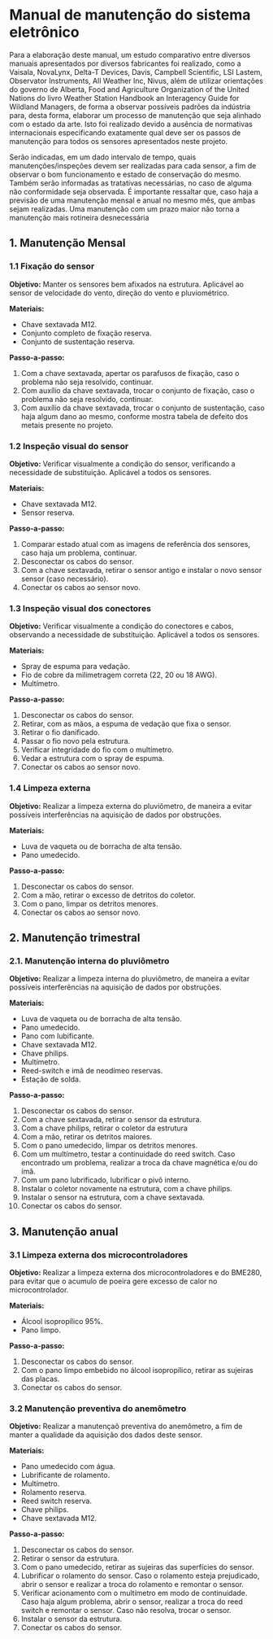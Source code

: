 # Manual de manutenção do sistema eletrônico

Para a elaboração deste manual, um estudo comparativo entre diversos manuais apresentados por diversos fabricantes foi realizado, como a Vaisala, NovaLynx, Delta-T Devices, Davis, Campbell Scientific, LSI Lastem, Observator Instruments, All Weather Inc, Nivus, além de utilizar orientações do governo de Alberta, Food and Agriculture Organization of the United Nations do livro Weather Station Handbook an Interagency Guide for Wildland Managers, de forma a observar possíveis padrões da indústria para, desta forma, elaborar um processo de manutenção que seja alinhado com o estado da arte. Isto foi realizado devido a ausência de normativas internacionais especificando exatamente qual deve ser os passos de manutenção para todos os sensores apresentados neste projeto. 

Serão indicadas, em um dado intervalo de tempo, quais manutenções/inspeções devem ser realizadas para cada sensor, a fim de observar o bom funcionamento e estado de conservação do mesmo. Também serão informadas as tratativas necessárias, no caso de alguma não conformidade seja observada. É importante ressaltar que, caso haja a previsão de uma manutenção mensal e anual no mesmo mês, que ambas sejam realizadas. Uma manutenção com um prazo maior não torna a manutenção mais rotineira desnecessária

## 1. Manutenção Mensal

### 1.1 Fixação do sensor

**Objetivo:** Manter os sensores bem afixados na estrutura. Aplicável ao sensor de velocidade do vento, direção do vento e pluviométrico.

**Materiais:**

- Chave sextavada M12.
- Conjunto completo de fixação reserva.
- Conjunto de sustentação reserva.

**Passo-a-passo:**

1. Com a chave sextavada, apertar os parafusos de fixação, caso o problema não seja resolvido, continuar.
2. Com auxílio da chave sextavada, trocar o conjunto de fixação, caso o problema não seja resolvido, continuar.
3. Com auxílio da chave sextavada, trocar o conjunto de sustentação, caso haja algum dano ao mesmo, conforme mostra tabela de defeito dos metais presente no projeto.

### 1.2 Inspeção visual do sensor

**Objetivo:** Verificar visualmente a condição do sensor, verificando a necessidade de substituição. Aplicável a todos os sensores.

**Materiais:**

- Chave sextavada M12.
- Sensor reserva.

**Passo-a-passo:**

1. Comparar estado atual com as imagens de referência dos sensores, caso haja um problema, continuar.
2. Desconectar os cabos do sensor.
3. Com a chave sextavada, retirar o sensor antigo e instalar o novo sensor sensor (caso necessário).
4. Conectar os cabos ao  sensor novo.

### 1.3 Inspeção visual dos conectores

**Objetivo:** Verificar visualmente a condição do conectores e cabos, observando a necessidade de substituição. Aplicável a todos os sensores.

**Materiais:**

- Spray de espuma para vedação.
- Fio de cobre da milimetragem correta (22, 20 ou 18 AWG).
- Multímetro.

**Passo-a-passo:**

1. Desconectar os cabos do sensor.
2. Retirar, com as mãos, a espuma de vedação que fixa o sensor.
3. Retirar o fio danificado.
4. Passar o fio novo pela estrutura.
5. Verificar integridade do fio com o multímetro.
6. Vedar a estrutura com o spray de espuma.
7. Conectar os cabos ao  sensor novo.

### 1.4 Limpeza externa

**Objetivo:** Realizar a limpeza externa do pluviômetro, de maneira a evitar possíveis interferências na aquisição de dados por obstruções.

**Materiais:**

- Luva de vaqueta ou de borracha de alta tensão.
- Pano umedecido.

**Passo-a-passo:**

1. Desconectar os cabos do sensor.
2. Com a mão, retirar o excesso de detritos do coletor.
3. Com o pano, limpar os detritos menores.
4. Conectar os cabos ao  sensor novo.

## 2. Manutenção trimestral

### 2.1. Manutenção interna do pluviômetro

**Objetivo:** Realizar a limpeza interna do pluviômetro, de maneira a evitar possíveis interferências na aquisição de dados por obstruções.

**Materiais:**

- Luva de vaqueta ou de borracha de alta tensão.
- Pano umedecido.
- Pano com lubificante.
- Chave sextavada M12.
- Chave philips.
- Multímetro.
- Reed-switch e imã de neodímeo reservas.
- Estação de solda.

**Passo-a-passo:**

1. Desconectar os cabos do sensor.
2. Com a chave sextavada, retirar o sensor da estrutura.
3. Com a chave philips, retirar o coletor da estrutura
4. Com a mão, retirar os detritos maiores.
5. Com o pano umedecido, limpar os detritos menores.
6. Com um multímetro, testar a continuidade do reed switch. Caso encontrado um problema, realizar a troca da chave magnética e/ou do ímã.
7. Com um pano lubrificado, lubrificar o pivô interno.
8. Instalar o coletor novamente na estrutura, com a chave philips.
9. Instalar o sensor na estrutura, com a chave sextavada.
10. Conectar os cabos do sensor.

## 3. Manutenção anual

### 3.1 Limpeza externa dos microcontroladores

**Objetivo:** Realizar a limpeza externa dos microcontroladores e do BME280, para evitar que o acumulo de poeira gere excesso de calor no microcontrolador.

**Materiais:**

- Álcool isopropílico 95%.
- Pano limpo.

**Passo-a-passo:**

1. Desconectar os cabos do sensor.
2. Com o pano limpo embebido no álcool isopropílico, retirar as sujeiras das placas.
3. Conectar os cabos do sensor.

### 3.2 Manutenção preventiva do anemômetro

**Objetivo:** Realizar a manutençaõ preventiva do anemômetro, a fim de manter a qualidade da aquisição dos dados deste sensor.

**Materiais:**

- Pano umedecido com água.
- Lubrificante de rolamento.
- Multímetro.
- Rolamento reserva.
- Reed switch reserva.
- Chave philips.
- Chave sextavada M12.

**Passo-a-passo:**

1. Desconectar os cabos do sensor.
2. Retirar o sensor da estrutura.
3. Com o pano umedecido, retirar as sujeiras das superfícies do sensor.
4. Lubrificar o rolamento do sensor. Caso o rolamento esteja prejudicado, abrir o sensor e realizar a troca do rolamento e remontar o sensor.
5. Verificar acionamento com o multímetro em modo de continuidade. Caso haja algum problema, abrir o sensor, realizar a troca do reed switch  e remontar o sensor. Caso não resolva, trocar o sensor.
6. Instalar o sensor da estrutura.
7. Conectar os cabos do sensor.
